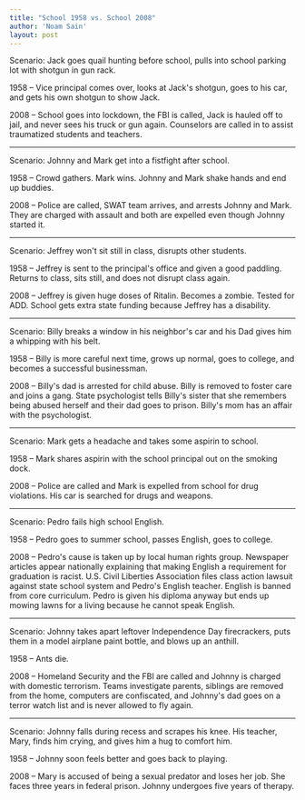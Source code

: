 ```yaml
---
title: "School 1958 vs. School 2008"
author: 'Noam Sain'
layout: post
---
```


Scenario: Jack goes quail hunting before school, pulls into school parking lot with shotgun in gun rack.  
  
1958 – Vice principal comes over, looks at Jack's shotgun, goes to his car, and gets his own shotgun to show Jack.

2008 – School goes into lockdown, the FBI is called, Jack is hauled off to jail, and never sees his truck or gun again. Counselors are called in to assist traumatized students and teachers.

- - - - - -

Scenario: Johnny and Mark get into a fistfight after school.

1958 – Crowd gathers. Mark wins. Johnny and Mark shake hands and end up buddies.

2008 – Police are called, SWAT team arrives, and arrests Johnny and Mark. They are charged with assault and both are expelled even though Johnny started it.

- - - - - -

Scenario: Jeffrey won't sit still in class, disrupts other students.

1958 – Jeffrey is sent to the principal's office and given a good paddling. Returns to class, sits still, and does not disrupt class again.

2008 – Jeffrey is given huge doses of Ritalin. Becomes a zombie. Tested for ADD. School gets extra state funding because Jeffrey has a disability.

- - - - - -

Scenario: Billy breaks a window in his neighbor's car and his Dad gives him a whipping with his belt.

1958 – Billy is more careful next time, grows up normal, goes to college, and becomes a successful businessman.

2008 – Billy's dad is arrested for child abuse. Billy is removed to foster care and joins a gang. State psychologist tells Billy's sister that she remembers being abused herself and their dad goes to prison. Billy's mom has an affair with the psychologist.

- - - - - -

Scenario: Mark gets a headache and takes some aspirin to school.

1958 – Mark shares aspirin with the school principal out on the smoking dock.

2008 – Police are called and Mark is expelled from school for drug violations. His car is searched for drugs and weapons.

- - - - - -

Scenario: Pedro fails high school English.

1958 – Pedro goes to summer school, passes English, goes to college.

2008 – Pedro's cause is taken up by local human rights group. Newspaper articles appear nationally explaining that making English a requirement for graduation is racist. U.S. Civil Liberties Association files class action lawsuit against state school system and Pedro's English teacher. English is banned from core curriculum. Pedro is given his diploma anyway but ends up mowing lawns for a living because he cannot speak English.

- - - - - -

Scenario: Johnny takes apart leftover Independence Day firecrackers, puts them in a model airplane paint bottle, and blows up an anthill.

1958 – Ants die.

2008 – Homeland Security and the FBI are called and Johnny is charged with domestic terrorism. Teams investigate parents, siblings are removed from the home, computers are confiscated, and Johnny's dad goes on a terror watch list and is never allowed to fly again.

- - - - - -

Scenario: Johnny falls during recess and scrapes his knee. His teacher, Mary, finds him crying, and gives him a hug to comfort him.

1958 – Johnny soon feels better and goes back to playing.

2008 – Mary is accused of being a sexual predator and loses her job. She faces three years in federal prison. Johnny undergoes five years of therapy.